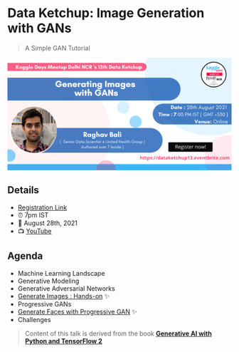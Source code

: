 # Data Ketchup: Image Generation with GANs
> A Simple GAN Tutorial

![](assets/banner.png)

## Details 
+ [Registration Link](https://www.eventbrite.com/e/data-ketchup-13-tickets-167996258331)
+ :alarm_clock: 7pm IST
+ :date: August 28th, 2021
+ :tv: [YouTube](https://youtu.be/J_33jSkFQis)

## Agenda
- Machine Learning Landscape
- Generative Modeling
- Generative Adversarial Networks
- [Generate Images : Hands-on](https://github.com/raghavbali/data_ketchup_gans/blob/main/notebooks/vanilla_gan.ipynb.ipynb) :sparkles:
- Progressive GANs
- [Generate Faces with Progressive GAN](https://github.com/raghavbali/data_ketchup_gans/blob/main/notebooks/pro_gan_tfhub.ipynb) :sparkles:
- Challenges


> Content of this talk is derived from the book __[Generative AI with Python and TensorFlow 2](https://www.amazon.in/Generative-AI-Python-TensorFlow-Transformer-ebook/dp/B0922PCNPS/ref=sr_1_1?dchild=1&keywords=generative+ai&qid=1629522690&sr=8-1)__

